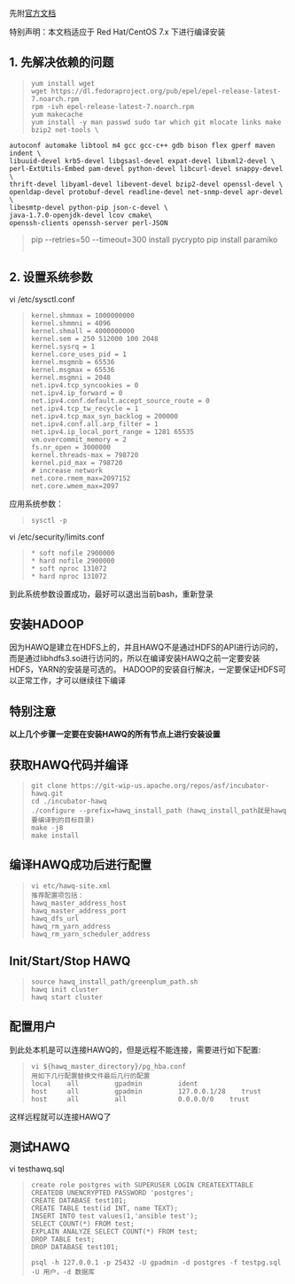 先附[官方文档](https://cwiki.apache.org/confluence/display/HAWQ/Build+and+Install)

特别声明：本文档适应于 Red Hat/CentOS 7.x 下进行编译安装

## 1. 先解决依赖的问题
>```
> yum install wget
> wget https://dl.fedoraproject.org/pub/epel/epel-release-latest-7.noarch.rpm
> rpm -ivh epel-release-latest-7.noarch.rpm
> yum makecache
> yum install -y man passwd sudo tar which git mlocate links make bzip2 net-tools \
    autoconf automake libtool m4 gcc gcc-c++ gdb bison flex gperf maven indent \
    libuuid-devel krb5-devel libgsasl-devel expat-devel libxml2-devel \
    perl-ExtUtils-Embed pam-devel python-devel libcurl-devel snappy-devel \
    thrift-devel libyaml-devel libevent-devel bzip2-devel openssl-devel \
    openldap-devel protobuf-devel readline-devel net-snmp-devel apr-devel \
    libesmtp-devel python-pip json-c-devel \
    java-1.7.0-openjdk-devel lcov cmake\
    openssh-clients openssh-server perl-JSON
> pip --retries=50 --timeout=300 install pycrypto
> pip install paramiko
>```

## 2. 设置系统参数
vi /etc/sysctl.conf
>```
> kernel.shmmax = 1000000000
> kernel.shmmni = 4096
> kernel.shmall = 4000000000
> kernel.sem = 250 512000 100 2048
> kernel.sysrq = 1
> kernel.core_uses_pid = 1
> kernel.msgmnb = 65536
> kernel.msgmax = 65536
> kernel.msgmni = 2048
> net.ipv4.tcp_syncookies = 0
> net.ipv4.ip_forward = 0
> net.ipv4.conf.default.accept_source_route = 0
> net.ipv4.tcp_tw_recycle = 1
> net.ipv4.tcp_max_syn_backlog = 200000
> net.ipv4.conf.all.arp_filter = 1
> net.ipv4.ip_local_port_range = 1281 65535
> vm.overcommit_memory = 2
> fs.nr_open = 3000000
> kernel.threads-max = 798720
> kernel.pid_max = 798720
> # increase network
> net.core.rmem_max=2097152
> net.core.wmem_max=2097
>```
应用系统参数：
>```
> sysctl -p
>```
vi /etc/security/limits.conf
>```
> * soft nofile 2900000
> * hard nofile 2900000
> * soft nproc 131072
> * hard nproc 131072
>```
到此系统参数设置成功，最好可以退出当前bash，重新登录

## 安装HADOOP
因为HAWQ是建立在HDFS上的，并且HAWQ不是通过HDFS的API进行访问的，而是通过libhdfs3.so进行访问的，所以在编译安装HAWQ之前一定要安装HDFS，YARN的安装是可选的。
HADOOP的安装自行解决，一定要保证HDFS可以正常工作，才可以继续往下编译

## 特别注意
**以上几个步骤一定要在安装HAWQ的所有节点上进行安装设置**

## 获取HAWQ代码并编译
>```
> git clone https://git-wip-us.apache.org/repos/asf/incubator-hawq.git
> cd ./incubator-hawq
> ./configure --prefix=hawq_install_path (hawq_install_path就是hawq要编译到的目标目录)
> make -j8
> make install
>```

## 编译HAWQ成功后进行配置
>```
> vi etc/hawq-site.xml
> 推荐配置项包括：
> hawq_master_address_host
> hawq_master_address_port
> hawq_dfs_url
> hawq_rm_yarn_address
> hawq_rm_yarn_scheduler_address
>```

## Init/Start/Stop HAWQ
>```
> source hawq_install_path/greenplum_path.sh
> hawq init cluster
> hawq start cluster
>```

## 配置用户
到此处本机是可以连接HAWQ的，但是远程不能连接，需要进行如下配置:
>```
> vi ${hawq_master_directory}/pg_hba.conf
> 用如下几行配置替换文件最后几行的配置
> local    all         gpadmin         ident
> host     all         gpadmin         127.0.0.1/28    trust
> host     all         all             0.0.0.0/0    trust
>```
这样远程就可以连接HAWQ了

## 测试HAWQ
vi testhawq.sql
>```
> create role postgres with SUPERUSER LOGIN CREATEEXTTABLE CREATEDB UNENCRYPTED PASSWORD 'postgres';
> CREATE DATABASE test101;
> CREATE TABLE test(id INT, name TEXT);
> INSERT INTO test values(1,'ansible test');
> SELECT COUNT(*) FROM test;
> EXPLAIN ANALYZE SELECT COUNT(*) FROM test;
> DROP TABLE test;
> DROP DATABASE test101;
>```
>```
> psql -h 127.0.0.1 -p 25432 -U gpadmin -d postgres -f testpg.sql
> -U 用户，-d 数据库
>```
